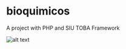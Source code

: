 # bioquimicos
A project with PHP and SIU TOBA Framework

![alt text](https://drive.google.com/file/d/1X3IP07VpuZTP0br0EgXZ-RVjEUT3eGH8/view?usp=sharing)
